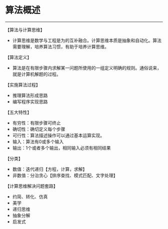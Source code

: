 # 算法概述
---
【算法与计算思维】
* 计算思维是数学与工程是为的互补融合。计算思维本质是抽象和自动化。算法需要理解，培养算法习惯，有助于培养计算思维。

【算法定义】
* 算法是在有限步骤内求解某一问题所使用的一组定义明确的规则。通俗说来，就是计算机解题的过程。

【实施算法过程】
* 推理算法形成思路
* 编写程序实现思路

【五大特性】

* 有穷性：有限步骤可终止
* 确切性：确切定义每个步骤
* 可行性：算法描述操作可以通过基本运算实现。
* 输入：算法有0或多个输入
* 输出：1个或者多个输出，相同输入必须有相同结果

【分类】
* 数值：迭代递归【方程，计算，求解】
* 非数值：分治贪心【排序查找、模式匹配、文字处理】

【计算思维解决问题套路】
* 约简、转化、仿真
* 美学
* 递归思维
* 抽象分解
* 启发式
